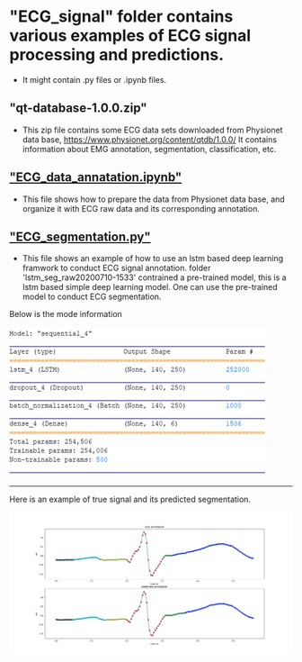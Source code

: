 # "ECG_signal" folder contains various examples of ECG signal processing and predictions. 

* It might contain .py files or .ipynb files. 

## "qt-database-1.0.0.zip" 
* This zip file contains some ECG data sets downloaded from Physionet data base, 			 https://www.physionet.org/content/qtdb/1.0.0/
  It contains information about EMG annotation, segmentation, classification, etc.

## ["ECG_data_annatation.ipynb"](https://github.com/CodyDeepPlay/StudyExamples/blob/master/ECG_signals/ECG_data_annotation.ipynb)  
* This file shows how to prepare the data from Physionet data base, and organize it with ECG raw data and its corresponding annotation.
 
## ["ECG_segmentation.py"](https://github.com/CodyDeepPlay/StudyExamples/blob/master/ECG_signals/ECG_segmentation.py)
* This file shows an example of how to use an lstm based deep learning framwork to conduct ECG signal annotation. 
folder 'lstm_seg_raw20200710-1533' contrained a pre-trained model, this is a lstm based simple deep learning model.
One can use the pre-trained model to conduct ECG segmentation.

Below is the mode information

 ![example model](https://github.com/CodyDeepPlay/StudyExamples/blob/master/ECG_signals/ExampleModel.PNG)
_________________________________________________________________
 
 
 Here is an example of true signal and its predicted segmentation. 
 
 ![predicted segmentation](https://github.com/CodyDeepPlay/StudyExamples/blob/master/ECG_signals/ECG_lstm_seg.png)